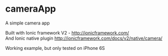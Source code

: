 # cameraApp
A simple camera app

Built with Ionic framework V2 - http://ionicframework.com/<br>
And Ionic native plugin http://ionicframework.com/docs/v2/native/camera/

Working example, but only tested on iPhone 6S
